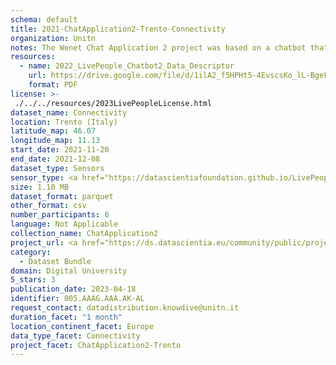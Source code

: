 ```yaml
---
schema: default
title: 2021-ChatApplication2-Trento-Connectivity
organization: Unitn
notes: The Wenet Chat Application 2 project was based on a chatbot that interacted with university students in Italy, Denmark, Paraguay, the United Kingdom, and Mongolia. It was conducted from December 2021 till early 2022 to verify the diversity among students based on social practices. This project builds on the Wenet Chat Application Pilot I project. It was a European Union WeNet Horizon 2020-funded project with the overall goal of developing a diversity-aware, machine-mediated paradigm for social interactions. Data was collected with a Telegram Chatbot called Ask4help and the i-Log Application. Some of the data collected included the respondent's career information (department, study course, study year,) and demographics (age, gender). Questions were sent on the Telegram App and user answers were recorded, the i-Log App recorded sensor data (such as location, accelerometer) from the user device. This data was collected in three phases, the first phase entailed interacting with the Telegram Chatbot, and sensor data was also collected during this phase. The second phase involved respondents answering a questionnaire, and in the third phase, they participated in a focus group to provide feedback.
resources:
  - name: 2022_LivePeople_Chatbot2_Data_Descriptor
    url: https://drive.google.com/file/d/1ilA2_f5HPHt5-4EvscsKo_lL-BgeFoF9/view?usp=sharing
    format: PDF
license: >-
 ./../../resources/2023LivePeopleLicense.html
dataset_name: Connectivity
location: Trento (Italy)
latitude_map: 46.07
longitude_map: 11.13
start_date: 2021-11-20
end_date: 2021-12-08
dataset_type: Sensors
sensor_type: <a href="https://datascientiafoundation.github.io/LivePeople/datasets/2021-CH2-Trento-Bluetooth%20Normal%20Event/"> bluetooth normal</a>, <a href="https://datascientiafoundation.github.io/LivePeople/datasets/2021-CH2-Trento-Bluetooth%20Low%20Energy%20Event/">bluetooth low energy</a>
size: 1.10 MB
dataset_format: parquet
other_format: csv
number_participants: 6
language: Not Applicable
collection_name: ChatApplication2
project_url: <a href="https://ds.datascientia.eu/community/public/projects/326441a6-bc15-4393-b8e0-6ea7fcb4452e">https://ds.datascientia.eu/community/public/projects/326441a6-bc15-4393-b8e0-6ea7fcb4452e</a>
category: 
  - Dataset Bundle
domain: Digital University
5_stars: 3
publication_date: 2023-04-18
identifier: 005.AAAG.AAA.AK-AL
request_contact: datadistribution.knowdive@unitn.it
duration_facet: "1 month"
location_continent_facet: Europe
data_type_facet: Connectivity
project_facet: ChatApplication2-Trento
---
```

